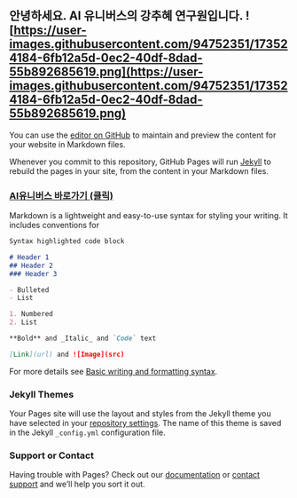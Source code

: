 

## 안녕하세요. AI 유니버스의 강추혜 연구원입니다. ![https://user-images.githubusercontent.com/94752351/173524184-6fb12a5d-0ec2-40df-8dad-55b892685619.png](https://user-images.githubusercontent.com/94752351/173524184-6fb12a5d-0ec2-40df-8dad-55b892685619.png) 

You can use the [editor on GitHub](https://github.com/BUNGBLY/AIU_BOT/edit/gh-pages/index.md) to maintain and preview the content for your website in Markdown files.

Whenever you commit to this repository, GitHub Pages will run [Jekyll](https://jekyllrb.com/) to rebuild the pages in your site, from the content in your Markdown files.

### [AI유니버스 바로가기 (클릭) ](http://www.aiuniverse.co.kr)

Markdown is a lightweight and easy-to-use syntax for styling your writing. It includes conventions for

```markdown
Syntax highlighted code block

# Header 1
## Header 2
### Header 3

- Bulleted
- List

1. Numbered
2. List

**Bold** and _Italic_ and `Code` text

[Link](url) and ![Image](src)
```

For more details see [Basic writing and formatting syntax](https://docs.github.com/en/github/writing-on-github/getting-started-with-writing-and-formatting-on-github/basic-writing-and-formatting-syntax).

### Jekyll Themes

Your Pages site will use the layout and styles from the Jekyll theme you have selected in your [repository settings](https://github.com/BUNGBLY/AIU_BOT/settings/pages). The name of this theme is saved in the Jekyll `_config.yml` configuration file.

### Support or Contact

Having trouble with Pages? Check out our [documentation](https://docs.github.com/categories/github-pages-basics/) or [contact support](https://support.github.com/contact) and we’ll help you sort it out.
